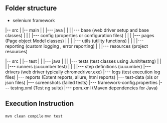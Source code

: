 
## Folder structure
- selenium framework

|-- src
|   |-- main
|   |   |--- java
|   |   |   |--- base (web driver setup and base classes)
|   |   |   |--- config (properties or configuration files)
|   |   |   |--- pages (Page object Model classes)
|   |   |   |--- utils (utility functions)
|   |   |   |--- reporting (custom logging , error reporting)
|   |   |--- resources (project resources)


|-- src
|   |-- test
|   |   |--- java
|   |   |   |--- tests (test classes using Junit/testng)
|   |   |   |--- runners (cucumber test)
|   |   |   |--- step definitions (cucumber)
|--- drivers (web driver typically chromedriver.exe)
|--- logs (test execution log files)
|--- reports (Extent reports, allure, html reports)
|--- test-data (xls or json files)
|--- screenshots (failed tests)
|--- framework-config.properties
|--- testng.xml (Test ng suite)
|--- pom.xml (Maven dependencies for Java)

## Execution Instruction

`
mvn clean compile
`
`
mvn test
`

